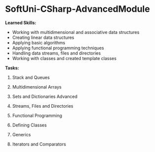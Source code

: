 # SoftUni-CSharp-AdvancedModule

**Learned Skills:**
- Working with multidimensional and associative data structures  
- Creating linear data structures  
- Аpplying basic algorithms  
- Аpplying functional programming techniques  
- Handling data streams, files and directories  
- Working with classes and created template classes

**Tasks:**

1. Stack and Queues

2. Multidimensional Arrays

3. Sets and Dictionaries Advanced

4. Streams, Files and Directories

5. Functional Programming

6. Defining Classes

7. Generics

8. Iterators and Comparators
